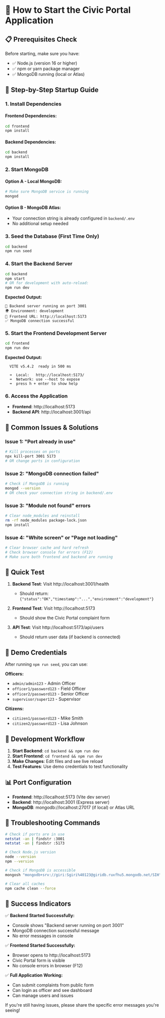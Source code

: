 # 🚀 How to Start the Civic Portal Application

## 📋 Prerequisites Check

Before starting, make sure you have:
- ✅ Node.js (version 16 or higher)
- ✅ npm or yarn package manager
- ✅ MongoDB running (local or Atlas)

## 🔧 Step-by-Step Startup Guide

### 1. **Install Dependencies**

#### Frontend Dependencies:
```bash
cd frontend
npm install
```

#### Backend Dependencies:
```bash
cd backend
npm install
```

### 2. **Start MongoDB**

#### Option A - Local MongoDB:
```bash
# Make sure MongoDB service is running
mongod
```

#### Option B - MongoDB Atlas:
- Your connection string is already configured in `backend/.env`
- No additional setup needed

### 3. **Seed the Database (First Time Only)**
```bash
cd backend
npm run seed
```

### 4. **Start the Backend Server**
```bash
cd backend
npm start
# OR for development with auto-reload:
npm run dev
```

**Expected Output:**
```
🚀 Backend server running on port 3001
🌍 Environment: development
🔗 Frontend URL: http://localhost:5173
✅ MongoDB connection successful
```

### 5. **Start the Frontend Development Server**
```bash
cd frontend
npm run dev
```

**Expected Output:**
```
  VITE v5.4.2  ready in 500 ms

  ➜  Local:   http://localhost:5173/
  ➜  Network: use --host to expose
  ➜  press h + enter to show help
```

### 6. **Access the Application**
- **Frontend**: http://localhost:5173
- **Backend API**: http://localhost:3001/api

## 🐛 Common Issues & Solutions

### Issue 1: "Port already in use"
```bash
# Kill processes on ports
npx kill-port 3001 5173
# OR change ports in configuration
```

### Issue 2: "MongoDB connection failed"
```bash
# Check if MongoDB is running
mongod --version
# OR check your connection string in backend/.env
```

### Issue 3: "Module not found" errors
```bash
# Clear node_modules and reinstall
rm -rf node_modules package-lock.json
npm install
```

### Issue 4: "White screen" or "Page not loading"
```bash
# Clear browser cache and hard refresh
# Check browser console for errors (F12)
# Make sure both frontend and backend are running
```

## 🧪 Quick Test

1. **Backend Test**: Visit http://localhost:3001/health
   - Should return: `{"status":"OK","timestamp":"...","environment":"development"}`

2. **Frontend Test**: Visit http://localhost:5173
   - Should show the Civic Portal complaint form

3. **API Test**: Visit http://localhost:5173/api/users
   - Should return user data (if backend is connected)

## 📱 Demo Credentials

After running `npm run seed`, you can use:

**Officers:**
- `admin/admin123` - Admin Officer
- `officer1/password123` - Field Officer
- `officer2/password123` - Senior Officer
- `supervisor/super123` - Supervisor

**Citizens:**
- `citizen1/password123` - Mike Smith
- `citizen2/password123` - Lisa Johnson

## 🔄 Development Workflow

1. **Start Backend**: `cd backend && npm run dev`
2. **Start Frontend**: `cd frontend && npm run dev`
3. **Make Changes**: Edit files and see live reload
4. **Test Features**: Use demo credentials to test functionality

## 📊 Port Configuration

- **Frontend**: http://localhost:5173 (Vite dev server)
- **Backend**: http://localhost:3001 (Express server)
- **MongoDB**: mongodb://localhost:27017 (if local) or Atlas URL

## 🚨 Troubleshooting Commands

```bash
# Check if ports are in use
netstat -an | findstr :3001
netstat -an | findstr :5173

# Check Node.js version
node --version
npm --version

# Check if MongoDB is accessible
mongosh "mongodb+srv://giri:Sgiri%40123@giridb.ruxfhu5.mongodb.net/SIH"

# Clear all caches
npm cache clean --force
```

## 🎯 Success Indicators

✅ **Backend Started Successfully:**
- Console shows "Backend server running on port 3001"
- MongoDB connection successful message
- No error messages in console

✅ **Frontend Started Successfully:**
- Browser opens to http://localhost:5173
- Civic Portal form is visible
- No console errors in browser (F12)

✅ **Full Application Working:**
- Can submit complaints from public form
- Can login as officer and see dashboard
- Can manage users and issues

If you're still having issues, please share the specific error messages you're seeing!